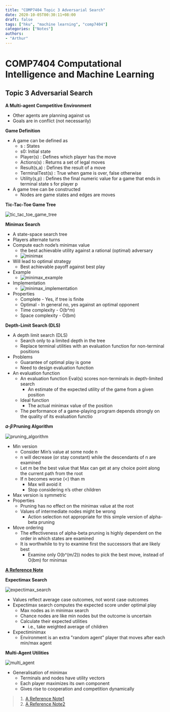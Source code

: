 ```yaml
---
title: "COMP7404 Topic 3 Adversarial Search"
date: 2020-10-05T00:30:11+08:00
draft: false
tags: ["hku", "machine learning", "comp7404"]
categories: ["Notes"]
authors:
- "Arthur"
---
```


# COMP7404 Computational Intelligence and Machine Learning

## Topic 3 Adversarial Search

**A Multi-agent Competitive Environment**
* Other agents are planning against us
* Goals are in conflict (not necessarily)

**Game Definition**
* A game can be defined as 
  * s : States
  * s0: Initial state
  * Player(s) : Defines which player has the move
  * Actions(s) : Returns a set of legal moves
  * Result(s,a) : Defines the result of a move
  * TerminalTest(s) : True when game is over, false otherwise
  * Utility(s,p) : Defines the final numeric value for a game that ends in terminal state s for player p
* A game tree can be constructed
  * Nodes are game states and edges are moves

**Tic-Tac-Toe Game Tree**

![tic_tac_toe_game_tree](https://pseudoyu.oss-cn-hangzhou.aliyuncs.com/images/tic_tac_toe_game_tree.png)

**Minimax Search**
* A state-space search tree
* Players alternate turns
* Compute each node’s minimax value
  * the best achievable utility against a rational (optimal) adversary
  * ![minimax](https://pseudoyu.oss-cn-hangzhou.aliyuncs.com/images/minimax.png)
* Will lead to optimal strategy
  * Best achievable payoff against best play
* Example
  * ![minimax_example](https://pseudoyu.oss-cn-hangzhou.aliyuncs.com/images/minimax_example.png)
* Implementation
  * ![minimax_implementation](https://pseudoyu.oss-cn-hangzhou.aliyuncs.com/images/minimax_implementation.png)
* Properties
  * Complete - Yes, if tree is finite
  * Optimal - In general no, yes against an optimal opponent
  * Time complexity - O(b^m)
  * Space complexity - O(bm)

**Depth-Limit Search (DLS)**
* A depth limit search (DLS)
  * Search only to a limited depth in the tree
  * Replace terminal utilities with an evaluation function for non-terminal positions
* Problems
  * Guarantee of optimal play is gone
  * Need to design evaluation function
* An evaluation function
  * An evaluation function Eval(s) scores non-terminals in depth-limited search
    * An estimate of the expected utility of the game from a given position
  * Ideal function
    * The actual minimax value of the position
  * The performance of a game-playing program depends strongly on the quality of its evaluation functio

**𝛼-𝛽 Pruning Algorithm**

![pruning_algorithm](https://pseudoyu.oss-cn-hangzhou.aliyuncs.com/images/pruning_algorithm.png)

* Min version
  * Consider Min’s value at some node n
  * n will decrease (or stay constant) while the descendants of n are examined
  * Let m be the best value that Max can get at any choice point along the current path from the root
  * If n becomes worse (<) than m
    * Max will avoid it
    * Stop considering n’s other children
* Max version is symmetric
* Properties
  * Pruning has no effect on the minimax value at the root
  * Values of intermediate nodes might be wrong
    * Action selection not appropriate for this simple version of alpha-beta pruning
* Move ordering
  * The effectiveness of alpha-beta pruning is highly dependent on the order in which states are examined
  * It is worthwhile to try to examine first the successors that are likely best
    * Examine only O(b^(m/2)) nodes to pick the best move, instead of O(bm) for minimax

**[A Reference Note](https://kartikkukreja.wordpress.com/2014/06/29/alphabetasearch/)**

**Expectimax Search**

![expectimax_search](https://pseudoyu.oss-cn-hangzhou.aliyuncs.com/images/expectimax_search.png)

* Values reflect average case outcomes, not worst case outcomes
* Expectimax search computes the expected score under optimal play 
  * Max nodes as in minimax search
  * Chance nodes are like min nodes but the outcome is uncertain
  * Calculate their expected utilities
    * i.e., take weighted average of children
* Expectiminimax
  * Environment is an extra "random agent" player that moves after each min/max agent

**Multi-Agent Utilities**

![multi_agent](https://pseudoyu.oss-cn-hangzhou.aliyuncs.com/images/multi_agent.png)

* Generalisation of minimax
  * Terminals and nodes have utility vectors
  * Each player maximizes its own component
  * Gives rise to cooperation and competition dynamically

>1. [A Reference Note1](https://zhuanlan.zhihu.com/p/46706438)
>2. [A Reference Note2](https://kartikkukreja.wordpress.com/2015/07/04/adversarial-search/)
